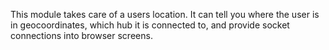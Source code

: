 This module takes care of a users location.
It can tell you where the user is in geocoordinates,
which hub it is connected to, and provide socket connections
into browser screens.